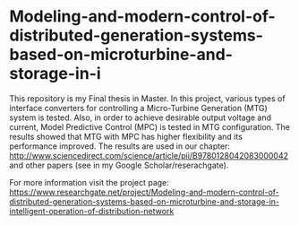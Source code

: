 # Modeling-and-modern-control-of-distributed-generation-systems-based-on-microturbine-and-storage-in-i
This repository is my Final thesis in Master. In this project, various types of interface converters for controlling a Micro-Turbine Generation (MTG) system is tested. Also, in order to achieve desirable output voltage and current, Model Predictive Control (MPC) is tested in MTG configuration. The results showed that MTG with MPC has higher flexibility and its performance improved. The results are used in our chapter: http://www.sciencedirect.com/science/article/pii/B9780128042083000042 and other papers (see in my Google Scholar/reserachgate).




For more information visit the project page: https://www.researchgate.net/project/Modeling-and-modern-control-of-distributed-generation-systems-based-on-microturbine-and-storage-in-intelligent-operation-of-distribution-network
